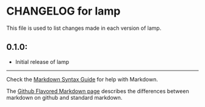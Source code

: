 # CHANGELOG for lamp

This file is used to list changes made in each version of lamp.

## 0.1.0:

* Initial release of lamp

- - -
Check the [Markdown Syntax Guide](http://daringfireball.net/projects/markdown/syntax) for help with Markdown.

The [Github Flavored Markdown page](http://github.github.com/github-flavored-markdown/) describes the differences between markdown on github and standard markdown.
